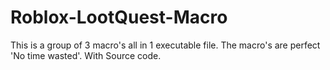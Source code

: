 # Roblox-LootQuest-Macro
This is a group of 3 macro's all in 1 executable file. The macro's are perfect 'No time wasted'. With Source code.
